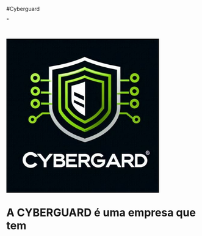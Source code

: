 #Cyberguard</p> " <h1>
<p aling="center">
<img title="cyberguard" src="https://github.com/jota-araujo/proz/blob/main/portifolio/IMG_20250416_105128.jpg" width="400" heigth"400">
</p>
A CYBERGUARD é uma empresa que tem
